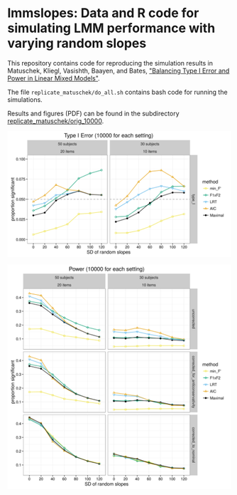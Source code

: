 # lmmslopes: Data and R code for simulating LMM performance with varying random slopes

This repository contains code for reproducing the simulation results in Matuschek, Kliegl, Vasishth, Baayen, and Bates, ["Balancing Type I Error and Power in Linear Mixed Models"](http://arxiv.org/abs/1511.01864).

The file `replicate_matuschek/do_all.sh` contains bash code for running the simulations.

Results and figures (PDF) can be found in the subdirectory [replicate_matuschek/orig_10000](https://github.com/dalejbarr/lmmslopes/tree/master/replicate_matuschek/orig_10000).

![type I error](replicate_matuschek/orig_10000/sim_type_I.png)

![power](replicate_matuschek/orig_10000/sim_power.png)

